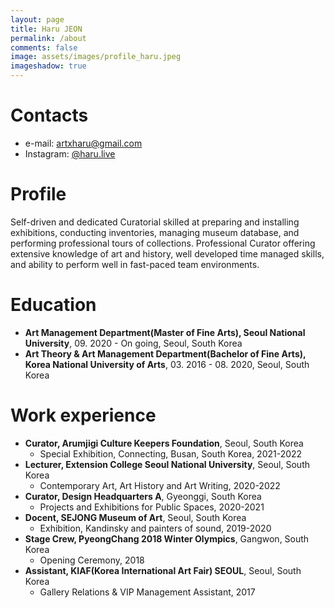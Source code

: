 ```yaml
---
layout: page
title: Haru JEON
permalink: /about
comments: false
image: assets/images/profile_haru.jpeg
imageshadow: true
---
```


# Contacts
- e-mail: [artxharu@gmail.com](mailto:artxharu@gmail.com)
- Instagram: [@haru.live](https://instagram.com/haru.live)

# Profile
Self-driven and dedicated Curatorial skilled at preparing and installing exhibitions, conducting inventories, managing museum database, and performing professional tours of collections. Professional Curator offering extensive knowledge of art and history, well developed time managed skills, and ability to perform well in fast-paced team environments.
  
# Education
- <b>Art Management Department(Master of Fine Arts), Seoul National University</b>, 09. 2020 - On going, Seoul, South Korea
- <b>Art Theory & Art Management Department(Bachelor of Fine Arts), Korea National University of Arts</b>, 03. 2016 - 08. 2020, Seoul, South Korea
  
# Work experience 
- <b>Curator, Arumjigi Culture Keepers Foundation</b>, Seoul, South Korea
  - Special Exhibition, Connecting, Busan, South Korea, 2021-2022
- <b>Lecturer, Extension College Seoul National University</b>, Seoul, South Korea
  - Contemporary Art, Art History and Art Writing, 2020-2022
- <b>Curator, Design Headquarters A</b>, Gyeonggi, South Korea
  - Projects and Exhibitions for Public Spaces, 2020-2021
- <b>Docent, SEJONG Museum of Art</b>, Seoul, South Korea 
  - Exhibition, Kandinsky and painters of sound, 2019-2020
- <b>Stage Crew, PyeongChang 2018 Winter Olympics</b>, Gangwon, South Korea
  - Opening Ceremony, 2018
- <b>Assistant, KIAF(Korea International Art Fair) SEOUL</b>, Seoul, South Korea
  - Gallery Relations & VIP Management Assistant, 2017
